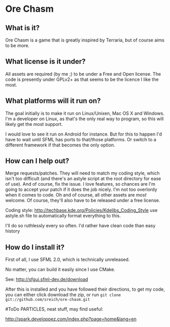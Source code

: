 # Ore Chasm

## What is it?

Ore Chasm is a game that is greatly inspired by Terraria, but of course aims to
be more.

## What license is it under?

All assets are required (by me ;) to be under a Free and Open license.
The code is presently under GPLv2+ as that seems to be the licence
I like the most.

## What platforms will it run on?

The goal initially is to make it run on Linux/Unixen, Mac OS X and Windows.
I'm a developer on Linux, as that's the only real way to program, so this
will likely get the most support.

I would love to see it run on Android for instance. But for this to happen
I'd have to wait until SFML has ports to that/those platforms. Or switch
to a different framework if that becomes the only option.

## How can I help out?

Merge requests/patches. They will need to match my coding style, which isn't too
difficult (and there's an astyle script at the root directory for ease of use).
And of course, fix the issue. I love features, so chances are I'm going to accept
your patch if it does the job nicely. I'm not too overlordy when it comes to code.
Oh and of course, all other assets are *most* welcome. Of course, they'll also
have to be released under a free license.

Coding style:  http://techbase.kde.org/Policies/Kdelibs_Coding_Style
use astyle.sh file to automatically format everything to this.

I'll do so ruthlessly every so often. I'd rather have clean code than easy history

## How do I install it?
First of all, I use SFML 2.0, which is technically unreleased.

No matter, you can build it easily since I use CMake.

See: http://sfgui.sfml-dev.de/download

After this is installed and you have followed their directions, to get my code,
you can either click download the zip, or run `git clone git://github.com/sreich/ore-chasm.git`














#ToDo
PARTICLES, neat stuff, may find useful:

http://spark.developpez.com/index.php?page=home&lang=en

